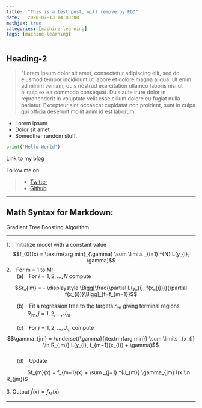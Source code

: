```yaml
---
title:  "This is a test post, will remove by EOD"
date:   2020-07-13 14:00:00
mathjax: true
categories: [machine-learning]
tags: [machine-learning]
---
```


## Heading-2

> "Lorem ipsum dolor sit amet, consectetur adipiscing elit, sed do eiusmod tempor incididunt ut labore et dolore magna aliqua. Ut enim ad minim veniam, quis nostrud exercitation ullamco laboris nisi ut aliquip ex ea commodo consequat. Duis aute irure dolor in reprehenderit in voluptate velit esse cillum dolore eu fugiat nulla pariatur. Excepteur sint occaecat cupidatat non proident, sunt in culpa qui officia deserunt mollit anim id est laborum.

- Lorem ipsum
- Dolor sit amet
- Someother random stuff.

```python
print('Hello World')
```

Link to my [blog](https://maverick6912.github.io/)

Follow me on:

> - [Twitter](https://twitter.com/Umang6912)
> - [Github](https://github.com/MAVERICK6912)

***
## Math Syntax for Markdown:

$\mathbf{\text{Gradient Tree Boosting Algorithm}}$<br>
***
1.&emsp;Initialize model with a constant value
$$f_{0}(x) = \textrm{arg min}_{\gamma} \sum \limits _{i=1} ^{N} L(y_{i}, \gamma)$$
2.&emsp;For m = 1 to M:<br>
&emsp;&emsp;(a)&emsp;For $i = 1,2,...,N$ compute<br>
    
$$r_{im} = - \displaystyle \Bigg[\frac{\partial L(y_{i}, f(x_{i}))}{\partial f(x_{i})}\Bigg]_{f=f_{m−1}}$$

&emsp;&emsp;(b)&emsp;Fit a regression tree to the targets $r_{im}$ giving terminal regions<br>
&emsp;&emsp;&emsp;&emsp;$R_{jm}, j = 1, 2, . . . , J_{m}.$<br><br>
&emsp;&emsp;(c)&emsp;For $j = 1, 2, . . . , J_{m}$ compute<br>
$$\gamma_{jm} = \underset{\gamma}{\textrm{arg min}} \sum \limits _{x_{i} \in R_{jm}} L(y_{i}, f_{m−1}(x_{i}) + \gamma)$$
<br>
&emsp;&emsp;(d)&emsp;Update

&emsp;&emsp;&emsp;&emsp;$f_{m}(x) = f_{m−1}(x) + \sum _{j=1} ^{J_{m}} \gamma_{jm} I(x \in R_{jm})$<br><br>
3. Output $\hat{f}(x) = f_{M}(x)$
***
